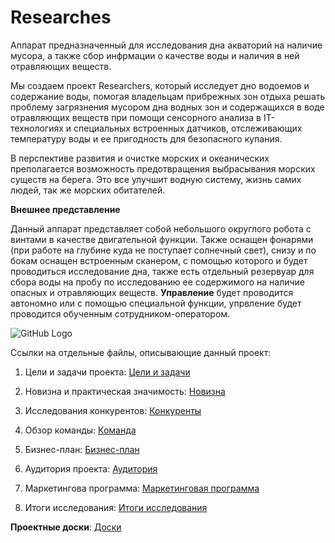 # Researches
Аппарат предназначенный для исследования дна акваторий на наличие мусора, а также сбор инфрмации о качестве воды и наличия в ней отравляющих веществ.

Мы создаем проект Researchers, который исследует дно водоемов и содержание воды, помогая владельцам прибрежных зон отдыха решать проблему загрязнения мусором дна водных зон и содержащихся в воде отравляющих веществ при помощи сенсорного анализа в IT-технологиях и специальных встроенных датчиков, отслеживающих температуру воды и ее пригодность для безопасного купания.

В перспективе развития и очистке морских и океанических преполагается возможность предотвращения выбрасывания морских существ на берега. Это все улучшит водную систему, жизнь самих людей, так же морских обитателей.

**Внешнее представление** 

Данный аппарат представляет собой небольшого округлого робота с винтами в качестве двигательной функции. Также оснащен фонарями (при работе на глубине куда не поступает солнечный свет), снизу и по бокам оснащен встроенным сканером, с помощью которого и будет проводиться исследование дна, также есть отдельный резервуар для сбора воды на пробу по исследованию ее содержимого на наличие опасных и отравляющих веществ. **Управление** будет проводится автономно или с помощью специальной функции, упрвление будет проводится обученным сотрудником-оператором.

![GitHub Logo](https://rae.ru/fs/i/2014/12-3/dem1_opt.jpeg)

Ссылки на отдельные файлы, описывающие данный проект:

1. Цели и задачи проекта: [Цели и задачи](https://github.com/sofaglavaa/research/blob/patch-1/%D0%A6%D0%B5%D0%BB%D0%B8%20%D0%B8%20%D0%B7%D0%B0%D0%B4%D0%B0%D1%87%D0%B8.md)

2. Новизна и практическая значимость: [Новизна](https://github.com/sofaglavaa/research/blob/patch-1/%D0%9D%D0%BE%D0%B2%D0%B8%D0%B7%D0%BD%D0%B0%20%D0%B8%20%D0%BF%D1%80%D0%B0%D0%BA%D1%82%D0%B8%D1%87%D0%B5%D1%81%D0%BA%D0%B0%D1%8F%20%D0%B7%D0%BD%D0%B0%D1%87%D0%B8%D0%BC%D0%BE%D1%81%D1%82%D1%8C.md)

3. Исследования конкурентов: [Конкуренты](https://github.com/sofaglavaa/research/blob/patch-1/%D0%98%D1%81%D1%81%D0%BB%D0%B5%D0%B4%D0%BE%D0%B2%D0%B0%D0%BD%D0%B8%D0%B5%20%D0%BA%D0%BE%D0%BD%D0%BA%D1%83%D1%80%D0%B5%D0%BD%D1%82%D0%BE%D0%B2.md)

4. Обзор команды: [Команда](https://github.com/sofaglavaa/research/blob/patch-1/%D0%9E%D0%B1%D0%B7%D0%BE%D1%80%20%D0%BA%D0%BE%D0%BC%D0%B0%D0%BD%D0%B4%D1%8B.md)

5. Бизнес-план: [Бизнес-план](https://github.com/sofaglavaa/research/blob/patch-1/%D0%91%D0%B8%D0%B7%D0%BD%D0%B5%D1%81-%D0%BF%D0%BB%D0%B0%D0%BD.md)

6. Аудитория проекта: [Аудитория](https://github.com/sofaglavaa/research/blob/patch-1/%D0%90%D1%83%D0%B4%D0%B8%D1%82%D0%BE%D1%80%D0%B8%D1%8F%20%D0%BF%D1%80%D0%BE%D0%B5%D0%BA%D1%82%D0%B0%20%D0%B8%20%D0%B5%D0%B5%20%D0%BF%D0%BE%D1%82%D1%80%D0%B5%D0%B1%D0%BD%D0%BE%D1%81%D1%82%D0%B8.md)

7. Маркетингова программа: [Маркетинговая программа](https://github.com/sofaglavaa/research/blob/patch-1/%D0%9C%D0%B0%D1%80%D0%BA%D0%B5%D1%82%D0%B8%D0%BD%D0%B3%D0%BE%D0%B2%D0%B0%D1%8F%20%D0%BF%D1%80%D0%BE%D0%B3%D1%80%D0%B0%D0%BC%D0%BC%D0%B0.md)

8. Итоги исследования: [Итоги исследования](https://github.com/sofaglavaa/research/blob/patch-1/%D0%98%D1%82%D0%BE%D0%B3%D0%B8%20%D0%B8%D1%81%D1%81%D0%BB%D0%B5%D0%B4%D0%BE%D0%B2%D0%B0%D0%BD%D0%B8%D1%8F.md)

**Проектные доски**: [Доски](https://github.com/sofaglavaa/research/projects/1)
